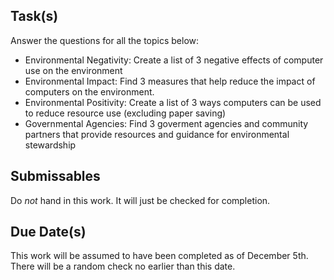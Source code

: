 Task(s)
-------
Answer the questions for all the topics below:
  * Environmental Negativity: Create a list of 3 negative effects of computer use on the environment
  * Environmental Impact: Find 3 measures that help reduce the impact of computers on the environment.
  * Environmental Positivity: Create a list of 3 ways computers can be used to reduce resource use (excluding paper saving)
  * Governmental Agencies: Find 3 goverment agencies and community partners that provide resources and guidance for environmental stewardship

Submissables
------------------
Do _not_ hand in this work.  It will just be checked for completion.

Due Date(s)
-----------
This work will be assumed to have been completed as of December 5th.  There will be a random check no earlier than this date.
